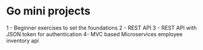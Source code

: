 # Go mini projects

1 - Beginner exercises to set the foundations
2 - REST API
3 - REST API with JSON token for authentication
4-  MVC based Microservices employee inventory api
